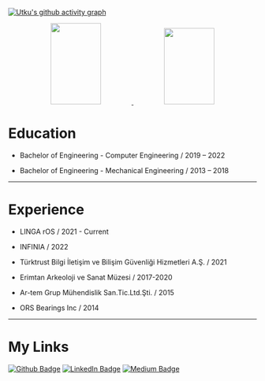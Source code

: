 [![Utku's github activity graph](https://github-readme-activity-graph.vercel.app/graph?username=utkuy-ceng&theme=react-dark)](https://github.com/utkuy-ceng/github-readme-activity-graph)

<div align="center">
    <a href="#">
    <img src="https://github-readme-streak-stats.herokuapp.com/?user=utkuy-ceng&theme=dark" style="width: 45%; height: 165px" />
    <img src="https://github-readme-stats-utkuy-cengs-projects.vercel.app/api?username=utkuy-ceng&show_icons=true&locale=en&count_private=true&theme=dark&include_all_commits=true" style="width: 45%; height: 155px;" />
  </a>
  <br>
</div>





# Education

+  Bachelor of Engineering - Computer Engineering / 2019 – 2022

+  Bachelor of Engineering - Mechanical Engineering / 2013 – 2018


-------------


# Experience


+  LINGA rOS / 2021 - Current

+  INFINIA / 2022

+  Türktrust Bilgi İletişim ve Bilişim Güvenliği Hizmetleri A.Ş. / 2021

+  Erimtan Arkeoloji ve Sanat Müzesi / 2017-2020
  
+  Ar-tem Grup Mühendislik San.Tic.Ltd.Şti.  / 2015
  
+  ORS Bearings Inc / 2014
  
  
-------------


# My Links

[![Github Badge](https://img.shields.io/badge/-Github-000?style=quare&labelColor=000&logo=Github&logoColor=white&link=link)](https://github.com/utkuy-ceng) 
[![LinkedIn Badge](https://img.shields.io/badge/-LinkedIn-0e76a8?style=flat-quare&labelColor=0e76a8&logo=LinkedIn&logoColor=white&link=link)](https://www.linkedin.com/in/utkuyilmaz-ceng/)
[![Medium Badge](https://img.shields.io/badge/Medium-00ab6c?logo=medium&logoColor=white)](https://medium.com/@utkuy.ceng)
